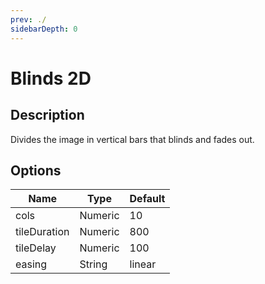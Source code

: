 ```yaml
---
prev: ./
sidebarDepth: 0
---
```


# Blinds 2D

## Description

Divides the image in vertical bars that blinds and fades out.

## Options

| Name | Type | Default |
|------|------|---------|
| cols | Numeric | 10 |
| tileDuration | Numeric | 800 |
| tileDelay | Numeric | 100 |
| easing | String | linear |
